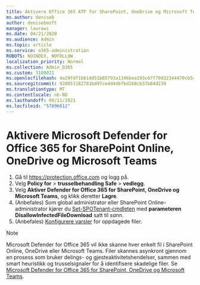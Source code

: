 ```yaml
---
title: Aktivere Office 365 ATP for SharePoint, OneDrive og Microsoft Teams
ms.author: deniseb
author: denisebmsft
manager: laurawi
ms.date: 04/21/2020
ms.audience: Admin
ms.topic: article
ms.service: o365-administration
ROBOTS: NOINDEX, NOFOLLOW
localization_priority: Normal
ms.collection: Admin_O365
ms.custom: 3100021
ms.openlocfilehash: 4a29fdf1b61dd51b85793a1346bea193c67f70d32344470cb5449cf767da4a24
ms.sourcegitcommit: 920051182781bd97ce4d4d6fbd268cb37b84d239
ms.translationtype: MT
ms.contentlocale: nb-NO
ms.lasthandoff: 08/11/2021
ms.locfileid: "57896612"
---
```

# <a name="enable-microsoft-defender-for-office-365-for-sharepoint-online-onedrive-and-microsoft-teams"></a>Aktivere Microsoft Defender for Office 365 for SharePoint Online, OneDrive og Microsoft Teams

1. Gå til https://protection.office.com og logg på.
2. Velg **Policy for**  >  **trusselbehandling Safe**  >  **vedlegg**.
3. Velg **Aktiver Defender for Office 365 for SharePoint, OneDrive og Microsoft Teams**, og klikk deretter **Lagre**.
4. (Anbefales) Som global administrator eller SharePoint Online-administrator kjører du [Set-SPOTenant-cmdleten](https://docs.microsoft.com/powershell/module/sharepoint-online/Set-SPOTenant?view=sharepoint-ps) med **parameteren DisallowInfectedFileDownload** satt til *sann*.
5. (Anbefales) [Konfigurere varsler](https://docs.microsoft.com/microsoft-365/security/office-365-security/turn-on-atp-for-spo-odb-and-teams#set-up-alerts-for-detected-files) for oppdagede filer.

> [!NOTE]
> Microsoft Defender for Office 365 vil ikke skanne hver enkelt fil i SharePoint Online, OneDrive eller Microsoft Teams. Filer skannes asynkront gjennom en prosess som bruker delings- og gjesteaktivitetshendelser, sammen med smart heuristikk og trusselsignaler for å identifisere skadelige filer. Se [Microsoft Defender for Office 365 for SharePoint, OneDrive og Microsoft Teams](https://docs.microsoft.com/microsoft-365/security/office-365-security/atp-for-spo-odb-and-teams).